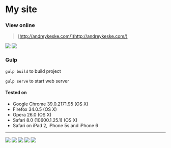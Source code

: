 # My site

### View online
> [http://andreykeske.com/](http://andreykeske.com/)

![](http://andreykeske.com/assets/images/git/travel.png)
![](http://andreykeske.com/assets/images/git/works.png)

### Gulp
`gulp build` to build project

`gulp serve` to start web server


#### Tested on
- Google Chrome 39.0.2171.95 (OS X)
- Firefox 34.0.5 (OS X)
- Opera 26.0 (OS X)
- Safari 8.0 (10600.1.25.1) (OS X)
- Safari on iPad 2, iPhone 5s and iPhone 6


- - -


![](http://andreykeske.com/assets/images/git/yo.png)
![](http://andreykeske.com/assets/images/git/bower.png)
![](http://andreykeske.com/assets/images/git/gulp.png)
![](http://andreykeske.com/assets/images/git/angular.png)
![](http://andreykeske.com/assets/images/git/sass.png)